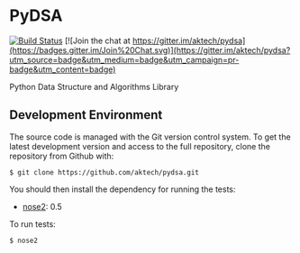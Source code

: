 # PyDSA

[![Build Status](https://travis-ci.org/aktech/pydsa.svg?branch=master)](https://travis-ci.org/aktech/pydsa)
[![Join the chat at https://gitter.im/aktech/pydsa](https://badges.gitter.im/Join%20Chat.svg)](https://gitter.im/aktech/pydsa?utm_source=badge&utm_medium=badge&utm_campaign=pr-badge&utm_content=badge)

Python Data Structure and Algorithms Library


## Development Environment

The source code is managed with the Git version control system. To get the latest development version and access to the full repository, clone the repository from Github with:

```
$ git clone https://github.com/aktech/pydsa.git
```

You should then install the dependency for running the tests:

* [nose2](https://nose2.readthedocs.org/): 0.5

To run tests:

```
$ nose2
```
